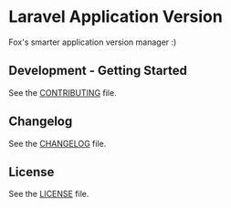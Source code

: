 # Laravel Application Version

Fox's smarter application version manager :)

## Development - Getting Started

See the [CONTRIBUTING](CONTRIBUTING.md) file.

## Changelog

See the [CHANGELOG](CHANGELOG.md) file.

## License
 
See the [LICENSE](LICENSE.md) file.
